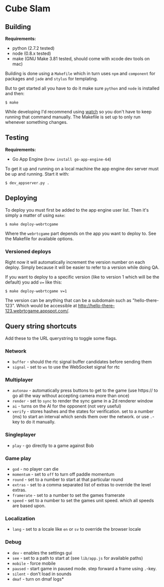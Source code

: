 Cube Slam
=========


## Building

  **Requirements:**

  * python (2.7.2 tested)
  * node (0.8.x tested)
  * make (GNU Make 3.81 tested, should come with xcode dev tools on mac)

  Building is done using a `Makefile` which in turn uses `npm` and `component` for packages and `jade` and `stylus` for templating.

  But to get started all you have to do it make sure `python` and `node` is installed and then:

    $ make

  While developing I'd recommend using [watch](http://github.com/visionmedia/watch) so you don't have to keep running that command manually. The Makefile is set up to only run whenever something changes.


## Testing

  **Requirements:**

  * Go App Engine (`brew install go-app-engine-64`)

  To get it up and running on a local machine the app engine dev server must be up and running. Start it with:

    $ dev_appserver.py .


## Deploying

  To deploy you must first be added to the app engine user list. Then it's simply a matter of using `make`:

    $ make deploy-webrtcgame

  Where the `webrtcgame` part depends on the app you want to deploy to. See the Makefile for available options.

### Versioned deploys

  Right now it will automatically increment the version number on each deploy. Simply because it will be easier to refer to a version while doing QA.

  If you want to deploy to a specific version (like to version 1 which will be the default) you add `v=` like this:

    $ make deploy-webrtcgame v=1

  The version can be anything that can be a subdomain such as "hello-there-123". Which would be accessible at http://hello-there-123.webrtcgame.appspot.com/.


## Query string shortcuts

Add these to the URL querystring to toggle some flags.

### Network

  * `buffer` - should the rtc signal buffer candidates before sending them
  * `signal` - set to `ws` to use the WebSocket signal for rtc

### Multiplayer

  * `autonav` - automatically press buttons to get to the game (use https:// to go all the way without accepting camera more than once)
  * `render` - set to `sync` to render the sync game in a 2d renderer window
  * `ai` - turns on the AI for the opponent (not very useful)
  * `verify` - stores hashes and the states for verification. set to a number (ms) to start an interval which sends them over the network. or use `.`-key to do it manually.

### Singleplayer

  * `play` - go directly to a game against Bob

### Game play

  * `god` - no player can die
  * `momentum` - set to `off` to turn off paddle momentum
  * `round` - set to a number to start at that particular round
  * `extras` - set to a comma separated list of extras to override the level extras.
  * `framerate` - set to a number to set the games framerate
  * `speed` - set to a number to set the games unit speed. which all speeds are based upon.

### Localization

  * `lang` - set to a locale like `en` or `sv` to override the browser locale

### Debug

  * `dev` - enables the settings gui
  * `see` - set to a path to start at (see `lib/app.js` for available paths)
  * `mobile` - force mobile
  * `paused` - start game in paused mode. step forward a frame using `.`-key.
  * `silent` - don't load in sounds
  * `dmaf` - turn on dmaf logs*